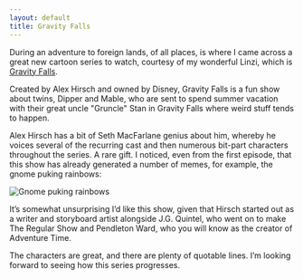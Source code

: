 ```yaml
---
layout: default
title: Gravity Falls
---
```


During an adventure to foreign lands, of all places, is where I came across a great new cartoon series to watch, courtesy of my wonderful Linzi, which is [Gravity Falls](http://www.disney.co.uk/disney-xd/gravity-falls/).

Created by Alex Hirsch and owned by Disney, Gravity Falls is a fun show about twins, Dipper and Mable, who are sent to spend summer vacation with their great uncle "Gruncle" Stan in Gravity Falls where weird stuff tends to happen.

Alex Hirsch has a bit of Seth MacFarlane genius about him, whereby he voices several of the recurring cast and then numerous bit-part characters throughout the series. A rare gift. I noticed, even from the first episode, that this show has already generated a number of memes, for example, the gnome puking rainbows:

![Gnome puking rainbows](https://38.media.tumblr.com/453cd8ccb71af5e1374f24dfdf9aa9b8/tumblr_mr3dhbNtMZ1rn2utdo2_400.gif)

It’s somewhat unsurprising I’d like this show, given that Hirsch started out as a writer and storyboard artist alongside J.G. Quintel, who went on to make The Regular Show and Pendleton Ward, who you will know as the creator of Adventure Time.

The characters are great, and there are plenty of quotable lines. I’m looking forward to seeing how this series progresses.